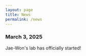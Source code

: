 ```yaml
---
layout: page
title: News
permalink: /news
---
```


### March 3, 2025
Jae-Won's lab has officially started!
